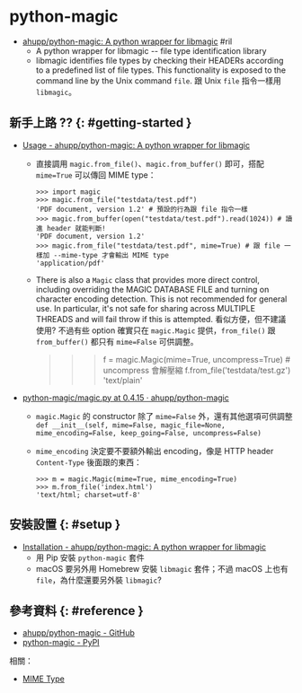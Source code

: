 # python-magic

  - [ahupp/python\-magic: A python wrapper for libmagic](https://github.com/ahupp/python-magic) #ril
      - A python wrapper for libmagic -- file type identification library
      - libmagic identifies file types by checking their HEADERs according to a predefined list of file types. This functionality is exposed to the command line by the Unix command `file`. 跟 Unix `file` 指令一樣用 `libmagic`。

## 新手上路 ?? {: #getting-started }

  - [Usage - ahupp/python\-magic: A python wrapper for libmagic](https://github.com/ahupp/python-magic#usage)
      - 直接調用 `magic.from_file()`、`magic.from_buffer()` 即可，搭配 `mime=True` 可以傳回 MIME type：

            >>> import magic
            >>> magic.from_file("testdata/test.pdf")
            'PDF document, version 1.2' # 預設的行為跟 file 指令一樣
            >>> magic.from_buffer(open("testdata/test.pdf").read(1024)) # 讀進 header 就能判斷!
            'PDF document, version 1.2'
            >>> magic.from_file("testdata/test.pdf", mime=True) # 跟 file 一樣加 --mime-type 才會輸出 MIME type
            'application/pdf'

       - There is also a `Magic` class that provides more direct control, including overriding the MAGIC DATABASE FILE and turning on character encoding detection. This is not recommended for general use. In particular, it's not safe for sharing across MULTIPLE THREADS and will fail throw if this is attempted. 看似方便，但不建議使用? 不過有些 option 確實只在 `magic.Magic` 提供，`from_file()` 跟 `from_buffer()` 都只有 `mime=False` 可供調整。

            >>> f = magic.Magic(mime=True, uncompress=True) # uncompress 會解壓縮
            >>> f.from_file('testdata/test.gz')
            'text/plain'

  - [python\-magic/magic\.py at 0\.4\.15 · ahupp/python\-magic](https://github.com/ahupp/python-magic/blob/0.4.15/magic.py#L42)
      - `magic.Magic` 的 constructor 除了 `mime=False` 外，還有其他選項可供調整 `def __init__(self, mime=False, magic_file=None, mime_encoding=False, keep_going=False, uncompress=False)`
      - `mime_encoding` 決定要不要額外輸出 encoding，像是 HTTP header `Content-Type` 後面跟的東西：

            >>> m = magic.Magic(mime=True, mime_encoding=True)
            >>> m.from_file('index.html')
            'text/html; charset=utf-8'

## 安裝設置 {: #setup }

  - [Installation - ahupp/python\-magic: A python wrapper for libmagic](https://github.com/ahupp/python-magic#installation)
      - 用 Pip 安裝 `python-magic` 套件
      - macOS 要另外用 Homebrew 安裝 `libmagic` 套件；不過 macOS 上也有 `file`，為什麼還要另外裝 `libmagic`?

## 參考資料 {: #reference }

  - [ahupp/python-magic - GitHub](https://github.com/ahupp/python-magic)
  - [python-magic - PyPI](https://pypi.org/project/python-magic/)

相關：

  - [MIME Type](mime-type.md)
